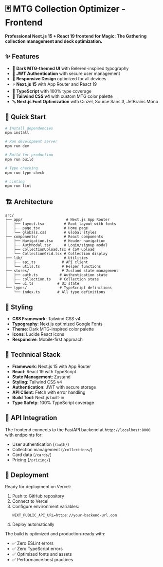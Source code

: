 # 🃏 MTG Collection Optimizer - Frontend

**Professional Next.js 15 + React 19 frontend for Magic: The Gathering collection management and deck optimization.**

## ✨ Features

- 🎨 **Dark MTG-themed UI** with Beleren-inspired typography
- 🔐 **JWT Authentication** with secure user management  
- 📱 **Responsive Design** optimized for all devices
- ⚡ **Next.js 15** with App Router and React 19
- 🎯 **TypeScript** with 100% type coverage
- 🎨 **Tailwind CSS v4** with custom MTG color palette
- 🔤 **Next.js Font Optimization** with Cinzel, Source Sans 3, JetBrains Mono

## 🚀 Quick Start

```bash
# Install dependencies
npm install

# Run development server
npm run dev

# Build for production
npm run build

# Type checking
npm run type-check

# Linting
npm run lint
```

## 🏗️ Architecture

```
src/
├── app/                    # Next.js App Router
│   ├── layout.tsx         # Root layout with fonts
│   ├── page.tsx           # Home page
│   └── globals.css        # Global styles
├── components/            # React components
│   ├── Navigation.tsx     # Header navigation
│   ├── AuthModal.tsx      # Login/signup modal
│   ├── CollectionUpload.tsx # CSV upload
│   └── CollectionGrid.tsx # Collection display
├── lib/                   # Utilities
│   ├── api.ts            # API client
│   └── utils.ts          # Helper functions
├── stores/               # Zustand state management
│   ├── auth.ts          # Authentication state
│   ├── collection.ts    # Collection state
│   └── ui.ts           # UI state
└── types/               # TypeScript definitions
    └── index.ts        # All type definitions
```

## 🎨 Styling

- **CSS Framework**: Tailwind CSS v4
- **Typography**: Next.js optimized Google Fonts
- **Theme**: Dark MTG-inspired color palette
- **Icons**: Lucide React icons
- **Responsive**: Mobile-first approach

## 🔧 Technical Stack

- **Framework**: Next.js 15 with App Router
- **React**: React 19 with TypeScript
- **State Management**: Zustand
- **Styling**: Tailwind CSS v4
- **Authentication**: JWT with secure storage
- **API Client**: Fetch with error handling
- **Build Tool**: Next.js built-in
- **Type Safety**: 100% TypeScript coverage

## 📡 API Integration

The frontend connects to the FastAPI backend at `http://localhost:8000` with endpoints for:
- User authentication (`/auth/`)
- Collection management (`/collections/`)
- Card data (`/cards/`)
- Pricing (`/pricing/`)

## 🚀 Deployment

Ready for deployment on Vercel:

1. Push to GitHub repository
2. Connect to Vercel
3. Configure environment variables:
   ```
   NEXT_PUBLIC_API_URL=https://your-backend-url.com
   ```
4. Deploy automatically

The build is optimized and production-ready with:
- ✅ Zero ESLint errors
- ✅ Zero TypeScript errors  
- ✅ Optimized fonts and assets
- ✅ Performance best practices
